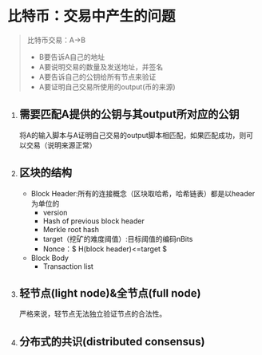 # 比特币：交易中产生的问题

> 比特币交易：A->B
>
> - B要告诉A自己的地址
> - A要说明交易的数量及发送地址，并签名
> - A要告诉自己的公钥给所有节点来验证
> - A要证明自己交易所使用的output(币的来源)

1. ## 需要匹配A提供的公钥与其output所对应的公钥

   将A的输入脚本与A证明自己交易的output脚本相匹配，如果匹配成功，则可以交易（说明来源正常）

2. ## 区块的结构

   - Block Header:所有的连接概念（区块取哈希，哈希链表）都是以header为单位的
     - version
     - Hash of previous block header
     - Merkle root hash
     - target（挖矿的难度阈值）:目标阈值的编码nBits
     - Nonce：$ H(block header)<=target $
   - Block Body
     - Transaction list

3. ## 轻节点(light node)&全节点(full node)

   严格来说，轻节点无法独立验证节点的合法性。

4. ## 分布式的共识(distributed consensus)